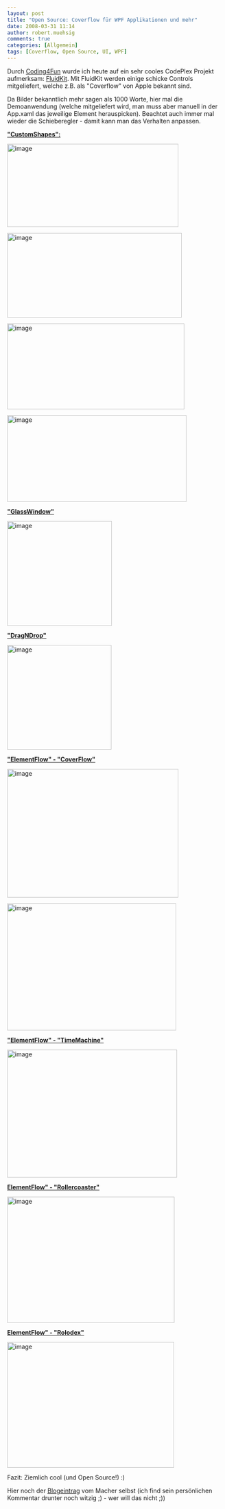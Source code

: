 ```yaml
---
layout: post
title: "Open Source: Coverflow für WPF Applikationen und mehr"
date: 2008-03-31 11:14
author: robert.muehsig
comments: true
categories: [Allgemein]
tags: [Coverflow, Open Source, UI, WPF]
---
```

Durch <a href="http://blogs.msdn.com/coding4fun/archive/2008/03/27/8336076.aspx">Coding4Fun</a> wurde ich heute auf ein sehr cooles CodePlex Projekt aufmerksam: <a href="http://www.codeplex.com/fluidkit">FluidKit</a>. Mit FluidKit werden einige schicke Controls mitgeliefert, welche z.B. als "Coverflow" von Apple bekannt sind.

Da Bilder bekanntlich mehr sagen als 1000 Worte, hier mal die Demoanwendung (welche mitgeliefert wird, man muss aber manuell in der App.xaml das jeweilige Element herauspicken). Beachtet auch immer mal wieder die Schieberegler - damit kann man das Verhalten anpassen.

<strong><u>"CustomShapes":</u></strong>

<a href="{{BASE_PATH}}/assets/wp-images/image353.png"><img src="{{BASE_PATH}}/assets/wp-images/image-thumb332.png" style="border: 0px none " alt="image" border="0" height="194" width="399" /></a>

<a href="{{BASE_PATH}}/assets/wp-images/image354.png"><img src="{{BASE_PATH}}/assets/wp-images/image-thumb333.png" style="border: 0px none " alt="image" border="0" height="197" width="407" /></a>

<a href="{{BASE_PATH}}/assets/wp-images/image355.png"><img src="{{BASE_PATH}}/assets/wp-images/image-thumb334.png" style="border: 0px none " alt="image" border="0" height="200" width="413" /></a>

<a href="{{BASE_PATH}}/assets/wp-images/image356.png"><img src="{{BASE_PATH}}/assets/wp-images/image-thumb335.png" style="border: 0px none " alt="image" border="0" height="202" width="418" /></a>

<strong><u>"GlassWindow"</u></strong>

<a href="{{BASE_PATH}}/assets/wp-images/image357.png"><img src="{{BASE_PATH}}/assets/wp-images/image-thumb336.png" style="border: 0px none " alt="image" border="0" height="244" width="244" /></a>

<strong><u>"DragNDrop"</u></strong>

<a href="{{BASE_PATH}}/assets/wp-images/image358.png"><img src="{{BASE_PATH}}/assets/wp-images/image-thumb337.png" style="border: 0px none " alt="image" border="0" height="244" width="243" /></a>

<strong><u>"ElementFlow" - "CoverFlow"</u></strong>

<a href="{{BASE_PATH}}/assets/wp-images/image359.png"><img src="{{BASE_PATH}}/assets/wp-images/image-thumb338.png" style="border: 0px none " alt="image" border="0" height="300" width="399" /></a>

<a href="{{BASE_PATH}}/assets/wp-images/image360.png"><img src="{{BASE_PATH}}/assets/wp-images/image-thumb339.png" style="border: 0px none " alt="image" border="0" height="296" width="394" /></a>

<strong><u>"ElementFlow" - "TimeMachine"</u></strong>

<a href="{{BASE_PATH}}/assets/wp-images/image361.png"><img src="{{BASE_PATH}}/assets/wp-images/image-thumb340.png" style="border: 0px none " alt="image" border="0" height="298" width="396" /></a>

<strong><u>ElementFlow" - "Rollercoaster"</u></strong>

<a href="{{BASE_PATH}}/assets/wp-images/image362.png"><img src="{{BASE_PATH}}/assets/wp-images/image-thumb341.png" style="border: 0px none " alt="image" border="0" height="294" width="390" /></a>

<strong><u>ElementFlow" - "Rolodex"</u></strong>

<a href="{{BASE_PATH}}/assets/wp-images/image363.png"><img src="{{BASE_PATH}}/assets/wp-images/image-thumb342.png" style="border: 0px none " alt="image" border="0" height="293" width="389" /></a>

Fazit: Ziemlich cool (und Open Source!) :)

Hier noch der <a href="http://blog.pixelingene.com/?p=145">Blogeintrag</a> vom Macher selbst (ich find sein persönlichen Kommentar drunter noch witzig ;) - wer will das nicht ;))

